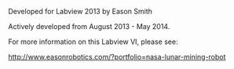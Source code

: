 Developed for Labview 2013 by Eason Smith 

Actively developed from August 2013 - May 2014.

For more information on this Labview VI, please see:

http://www.easonrobotics.com/?portfolio=nasa-lunar-mining-robot